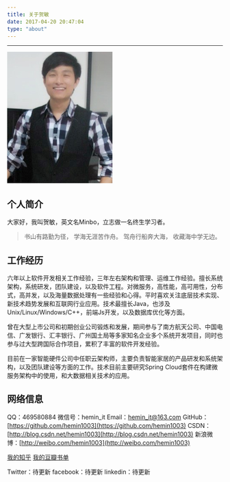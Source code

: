 ```yaml
---
title: 关于贺敏
date: 2017-04-20 20:47:04
type: "about"
---
```

***
![avatar](../uploads/avatar.png)

## 个人简介
大家好，我叫贺敏，英文名Minbo，立志做一名终生学习者。

>书山有路勤为径，
学海无涯苦作舟。
驾舟行船奔大海，
收藏海中学无边。

## 工作经历
六年以上软件开发相关工作经验，三年左右架构和管理、运维工作经验。擅长系统架构，系统研发，团队建设，以及软件工程。对微服务，高性能，高可用性，分布式，高并发，以及海量数据处理有一些经验和心得。平时喜欢关注底层技术实现、新技术趋势发展和互联网行业应用。技术最擅长Java，也涉及Unix/Linux/Windows/C++，前端Js开发，以及数据库优化等方面。

曾在大型上市公司和初期创业公司锻炼和发展，期间参与了南方航天公司、中国电信、广发银行、汇丰银行、广州国土局等多家知名企业多个系统开发项目，同时也参与过大型跨国际合作项目，累积了丰富的软件开发经验。

目前在一家智能硬件公司中任职云架构师，主要负责智能家居的产品研发和系统架构，以及团队建设等方面的工作。技术目前主要研究Spring Cloud套件在构建微服务架构中的使用，和大数据相关技术的应用。

## 网络信息
QQ：469580884
微信号：hemin_it
Email：hemin_it@163.com
GitHub：[https://github.com/hemin1003](https://github.com/hemin1003)
CSDN：[http://blog.csdn.net/hemin1003](http://blog.csdn.net/hemin1003)
新浪微博：[http://weibo.com/hemin1003](http://weibo.com/hemin1003)

[我的知乎](https://www.zhihu.com/people/hemin1003/activities)
[我的豆瓣书单](https://book.douban.com/people/hemin1003/)

Twitter：待更新
facebook：待更新
linkedin：待更新

